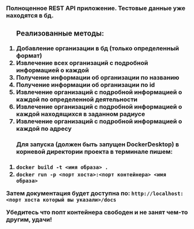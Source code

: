 <h3>Полноценное REST API приложение. Тестовые данные уже находятся в бд.
<ol><h3>Реализованные методы:</h3>
<li>Добавление организации в бд (только определенный формат)    </li>
<li>Извлечение всех организаций с подробной информацией о каждой</li>
<li>Получение информации об организации по названию</li>
<li>Получение информации об организации по id</li>
<li>Извлечение организаций с подробной информацией о каждой по определенной деятельности</li>
<li>Извлечение организаций с подробной информацией о каждой находящихся в заданном радиусе</li>
<li>Извлечение организаций с подробной информацией о каждой по адресу</li>
</ol>  
<ol><h4>Для запуска (должен быть запущен DockerDesktop) в корневой директории проекта в терминале пишем:</h4> <li><code>docker build -t <имя образа> .</code></li>
<li><code>docker run -p <порт хоста>:<порт контейнера> <имя образа></code></li></ol>
<b>Затем документация будет доступна по: <code>http://localhost:<порт хоста который вы указали>/docs</code></b>
<p>Убедитесь что попт контейнера свободен и не занят чем-то другим, удачи!</p></h3>
